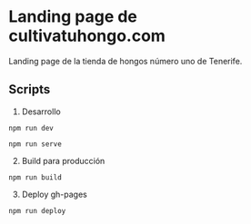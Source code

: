 # Landing page de cultivatuhongo.com
Landing page de la tienda de hongos número uno de Tenerife.
## Scripts
1. Desarrollo 
```
npm run dev
```
```
npm run serve
```
2. Build para producción
```
npm run build
```
3. Deploy gh-pages
```
npm run deploy
```